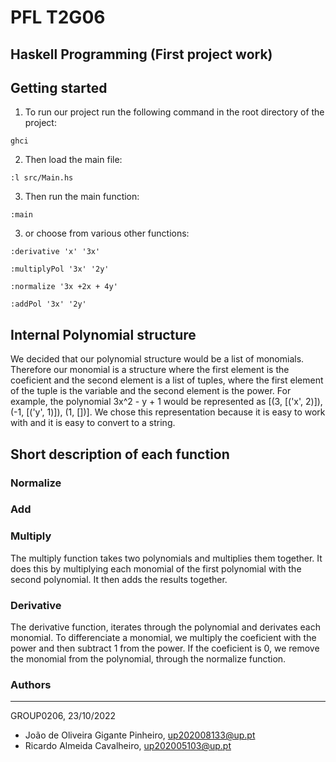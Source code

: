 # PFL T2G06
## Haskell Programming (First project work)

## Getting started
1. To run our project run the following command in the root directory of the project:

```ghci```

2. Then load the main file:

```:l src/Main.hs```

3. Then run the main function:

```:main```

 3. or choose from various other functions:

```:derivative 'x' '3x'```

```:multiplyPol '3x' '2y'```

```:normalize '3x +2x + 4y'```

```:addPol '3x' '2y'```

## Internal Polynomial structure

We decided that our polynomial structure would be a list of monomials.
Therefore our monomial is a structure where the first element is the coeficient and the second element is a list of tuples, where the first element of the tuple is the variable and the second element is the power. For example, the polynomial 3x^2 - y + 1 would be represented as [(3, [('x', 2)]), (-1, [('y', 1)]), (1, [])]. We chose this representation because it is easy to work with and it is easy to convert to a string.

## Short description of each function

### Normalize

### Add

### Multiply
The multiply function takes two polynomials and multiplies them together. It does this by multiplying each monomial of the first polynomial with the second polynomial. It then adds the results together.

### Derivative
The derivative function, iterates through the polynomial and derivates each monomial. To differenciate a monomial, we multiply the coeficient with the power and then subtract 1 from the power. If the coeficient is 0, we remove the monomial from the polynomial, through the normalize function. 

### Authors

---

GROUP0206, 23/10/2022

* João de Oliveira Gigante Pinheiro, up202008133@up.pt
* Ricardo Almeida Cavalheiro, up202005103@up.pt



